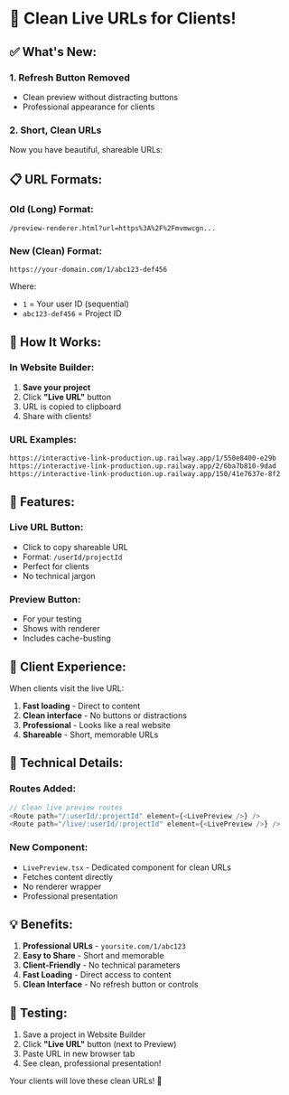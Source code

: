 # 🎉 Clean Live URLs for Clients!

## ✅ What's New:

### 1. **Refresh Button Removed**
- Clean preview without distracting buttons
- Professional appearance for clients

### 2. **Short, Clean URLs**
Now you have beautiful, shareable URLs:

## 📋 URL Formats:

### **Old (Long) Format:**
```
/preview-renderer.html?url=https%3A%2F%2Fmvmwcgn...
```

### **New (Clean) Format:**
```
https://your-domain.com/1/abc123-def456
```

Where:
- `1` = Your user ID (sequential)
- `abc123-def456` = Project ID

## 🚀 How It Works:

### **In Website Builder:**
1. **Save your project**
2. Click **"Live URL"** button
3. URL is copied to clipboard
4. Share with clients!

### **URL Examples:**
```
https://interactive-link-production.up.railway.app/1/550e8400-e29b
https://interactive-link-production.up.railway.app/2/6ba7b810-9dad
https://interactive-link-production.up.railway.app/150/41e7637e-8f2
```

## 🎯 Features:

### **Live URL Button:**
- Click to copy shareable URL
- Format: `/userId/projectId`
- Perfect for clients
- No technical jargon

### **Preview Button:**
- For your testing
- Shows with renderer
- Includes cache-busting

## 📱 Client Experience:

When clients visit the live URL:
1. **Fast loading** - Direct to content
2. **Clean interface** - No buttons or distractions
3. **Professional** - Looks like a real website
4. **Shareable** - Short, memorable URLs

## 🔧 Technical Details:

### **Routes Added:**
```javascript
// Clean live preview routes
<Route path="/:userId/:projectId" element={<LivePreview />} />
<Route path="/live/:userId/:projectId" element={<LivePreview />} />
```

### **New Component:**
- `LivePreview.tsx` - Dedicated component for clean URLs
- Fetches content directly
- No renderer wrapper
- Professional presentation

## 💡 Benefits:

1. **Professional URLs** - `yoursite.com/1/abc123`
2. **Easy to Share** - Short and memorable
3. **Client-Friendly** - No technical parameters
4. **Fast Loading** - Direct access to content
5. **Clean Interface** - No refresh button or controls

## 🧪 Testing:

1. Save a project in Website Builder
2. Click **"Live URL"** button (next to Preview)
3. Paste URL in new browser tab
4. See clean, professional presentation!

Your clients will love these clean URLs! 🚀
